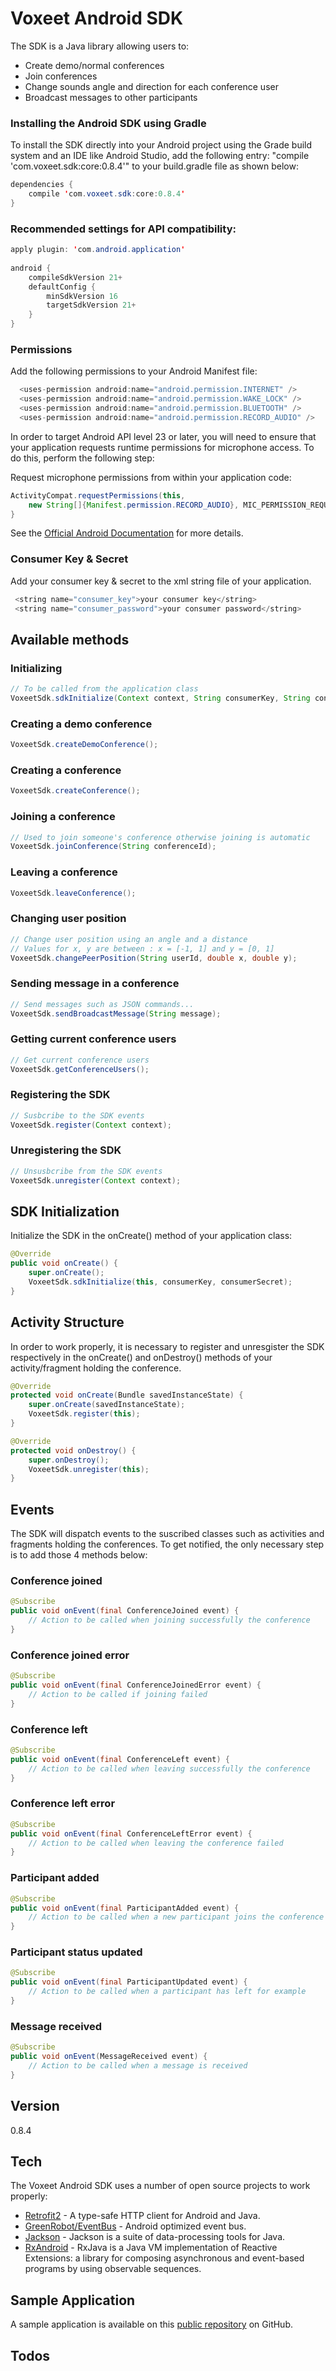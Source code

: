 # Voxeet Android SDK

The SDK is a Java library allowing users to:

  - Create demo/normal conferences
  - Join conferences
  - Change sounds angle and direction for each conference user
  - Broadcast messages to other participants

### Installing the Android SDK using Gradle

To install the SDK directly into your Android project using the Grade build system and an IDE like Android Studio, add the following entry: "compile 'com.voxeet.sdk:core:0.8.4'" to your build.gradle file as shown below:

```java
dependencies {
    compile 'com.voxeet.sdk:core:0.8.4'
}
```
### Recommended settings for API compatibility:

```java
apply plugin: 'com.android.application'
 
android {
    compileSdkVersion 21+
    defaultConfig {
        minSdkVersion 16
        targetSdkVersion 21+
    }
}
```
### Permissions

Add the following permissions to your Android Manifest file:

```java
  <uses-permission android:name="android.permission.INTERNET" />
  <uses-permission android:name="android.permission.WAKE_LOCK" />
  <uses-permission android:name="android.permission.BLUETOOTH" />
  <uses-permission android:name="android.permission.RECORD_AUDIO" />
```

In order to target Android API level 23 or later, you will need to ensure that your application requests runtime permissions for microphone access. To do this, perform the following step:

Request microphone permissions from within your application code:

```java
ActivityCompat.requestPermissions(this,
    new String[]{Manifest.permission.RECORD_AUDIO}, MIC_PERMISSION_REQUEST_CODE);
}
```

See the [Official Android Documentation] for more details.
 
### Consumer Key & Secret

Add your consumer key & secret to the xml string file of your application.

```java
 <string name="consumer_key">your consumer key</string>
 <string name="consumer_password">your consumer password</string>
```
 
## Available methods
  
### Initializing  
  
```java
// To be called from the application class
VoxeetSdk.sdkInitialize(Context context, String consumerKey, String consumerSecret);
```

### Creating a demo conference  

```java
VoxeetSdk.createDemoConference();
```

### Creating a conference  

```java
VoxeetSdk.createConference();
```

### Joining a conference  

```java
// Used to join someone's conference otherwise joining is automatic
VoxeetSdk.joinConference(String conferenceId);
```

### Leaving a conference  

```java
VoxeetSdk.leaveConference();
```

### Changing user position  

```java
// Change user position using an angle and a distance
// Values for x, y are between : x = [-1, 1] and y = [0, 1]
VoxeetSdk.changePeerPosition(String userId, double x, double y);
```

### Sending message in a conference

```java
// Send messages such as JSON commands...
VoxeetSdk.sendBroadcastMessage(String message);
```

### Getting current conference users

```java
// Get current conference users
VoxeetSdk.getConferenceUsers();
```

### Registering the SDK

```java
// Susbcribe to the SDK events
VoxeetSdk.register(Context context);
```

### Unregistering the SDK

```java
// Unsusbcribe from the SDK events
VoxeetSdk.unregister(Context context);
```

## SDK Initialization

Initialize the SDK in the onCreate() method of your application class:

```java
@Override
public void onCreate() {
    super.onCreate();
    VoxeetSdk.sdkInitialize(this, consumerKey, consumerSecret); 
}
```

## Activity Structure

In order to work properly, it is necessary to register and unresgister the SDK respectively in the onCreate() and onDestroy() methods of your activity/fragment holding the conference.

```java
@Override
protected void onCreate(Bundle savedInstanceState) {
    super.onCreate(savedInstanceState);
    VoxeetSdk.register(this);  
}

@Override
protected void onDestroy() {
    super.onDestroy();
    VoxeetSdk.unregister(this);  
}   
```

## Events

The SDK will dispatch events to the suscribed classes such as activities and fragments holding the conferences. To get notified, the only necessary step is to add those 4 methods below: 


### Conference joined

```java
@Subscribe
public void onEvent(final ConferenceJoined event) {
    // Action to be called when joining successfully the conference
}
```
### Conference joined error

```java
@Subscribe
public void onEvent(final ConferenceJoinedError event) {
    // Action to be called if joining failed
}
```

### Conference left

```java
@Subscribe
public void onEvent(final ConferenceLeft event) {
    // Action to be called when leaving successfully the conference
}
```

### Conference left error

```java
@Subscribe
public void onEvent(final ConferenceLeftError event) {
    // Action to be called when leaving the conference failed
}
```

### Participant added
```java
@Subscribe
public void onEvent(final ParticipantAdded event) {
    // Action to be called when a new participant joins the conference
}
```

### Participant status updated
```java
@Subscribe
public void onEvent(final ParticipantUpdated event) {
    // Action to be called when a participant has left for example
}
```

### Message received
```java
@Subscribe
public void onEvent(MessageReceived event) {
    // Action to be called when a message is received
}
```

## Version
0.8.4

## Tech

The Voxeet Android SDK uses a number of open source projects to work properly:

* [Retrofit2] - A type-safe HTTP client for Android and Java.
* [GreenRobot/EventBus] - Android optimized event bus.
* [Jackson] - Jackson is a suite of data-processing tools for Java.
* [RxAndroid] - RxJava is a Java VM implementation of Reactive Extensions: a library for composing asynchronous and event-based programs by using observable sequences.

## Sample Application

A sample application is available on this [public repository][sample] on GitHub.
 
## Todos

   [Official Android Documentation]: <http://developer.android.com/training/permissions/requesting.html>
   [sample]: <https://github.com/voxeet/android-sdk-sample.git>
   [GreenRobot/EventBus]: <https://github.com/greenrobot/EventBus>
   [Jackson]: <https://github.com/FasterXML/jackson>
   [RxAndroid]: <https://github.com/ReactiveX/RxAndroid>
   [Retrofit2]: <http://square.github.io/retrofit/>
